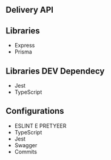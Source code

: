 ## Delivery API

## Libraries
- Express
- Prisma

## Libraries DEV Dependecy
- Jest
- TypeScript

## Configurations

- ESLINT E PRETYEER
- TypeScript
- Jest
- Swagger
- Commits

